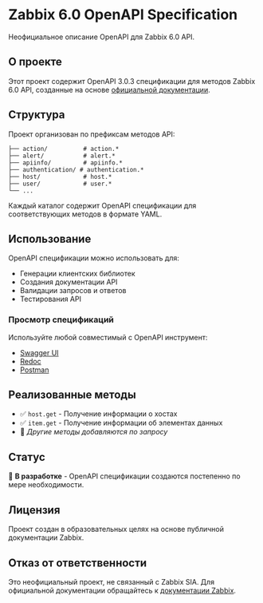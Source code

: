 # Zabbix 6.0 OpenAPI Specification

Неофициальное описание OpenAPI для Zabbix 6.0 API.

## О проекте

Этот проект содержит OpenAPI 3.0.3 спецификации для методов Zabbix 6.0 API, созданные на основе [официальной документации](https://www.zabbix.com/documentation/6.0/en/manual/api/reference).

## Структура

Проект организован по префиксам методов API:

```
├── action/          # action.*
├── alert/           # alert.*
├── apiinfo/         # apiinfo.*
├── authentication/ # authentication.*
├── host/            # host.*
├── user/            # user.*
└── ...
```

Каждый каталог содержит OpenAPI спецификации для соответствующих методов в формате YAML.

## Использование

OpenAPI спецификации можно использовать для:

- Генерации клиентских библиотек
- Создания документации API
- Валидации запросов и ответов
- Тестирования API

### Просмотр спецификаций

Используйте любой совместимый с OpenAPI инструмент:

- [Swagger UI](https://swagger.io/tools/swagger-ui/)
- [Redoc](https://redocly.github.io/redoc/)
- [Postman](https://www.postman.com/)

## Реализованные методы

- ✅ `host.get` - Получение информации о хостах
- ✅ `item.get` - Получение информации об элементах данных
- 🚧 *Другие методы добавляются по запросу*

## Статус

🚧 **В разработке** - OpenAPI спецификации создаются постепенно по мере необходимости.

## Лицензия

Проект создан в образовательных целях на основе публичной документации Zabbix.

## Отказ от ответственности

Это неофициальный проект, не связанный с Zabbix SIA. Для официальной документации обращайтесь к [документации Zabbix](https://www.zabbix.com/documentation/).